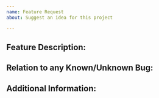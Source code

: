 ```yaml
---
name: Feature Request
about: Suggest an idea for this project

---
```


<!--

Have you read Kitty Talent's Issue Guidelines? By filing an Issue, you are expected to comply with it (refer to the "Reporting Bugs" Section of the Guidelines), including treating everyone with respect: https://github.com/ProPercivalalb/KittyTalents/blob/master/.github/CONTRIBUTING.md

This header will not be reflected upon submitting this issue.

-->

## Feature Description:


## Relation to any Known/Unknown Bug:


## Additional Information:
